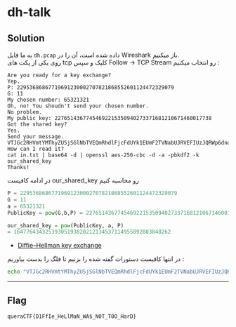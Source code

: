 # dh-talk

## Solution

به ما فایل `dh.pcap` داده شده است، آن را در Wireshark باز میکنیم.  
روی یکی از پکت های tcp کلیک و سپس Follow -> TCP Stream رو انتخاب میکنیم :

```console
Are you ready for a key exchange?
Yep.
P: 22953686867719691230002707821868552601124472329079
G: 11
My chosen number: 65321321
Oh, no! You shoudn't send your chosen number.
No problem.
My public key: 22765143677454692215350940273371681210671460017738
Got the shared key?
Yes.
Send your message.
VTJGc2RHVmtYMThyZU5jSGlNbTVEQmRhdlFjcFdUYk1EUmF2TVNabUJRVEFIUzJQRWp6dndTTHJ2MXVXUFJNSQpES2xzRHFyUGZOelVZZUxLd3l0d3lBPT0K
How can I read it?
cat in.txt | base64 -d | openssl aes-256-cbc -d -a -pbkdf2 -k our_shared_key
Thanks!
```

در ادامه کافیست our_shared_key رو محاسبه کنیم
```python
P = 22953686867719691230002707821868552601124472329079
G = 11
a = 65321321
PublicKey = pow(G,b,P) = 22765143677454692215350940273371681210671460017738

our_shared_key = pow(PublicKey, a, P)
= 16477643432539305193820212134537114955092883848262
```

- [Diffie–Hellman key exchange](https://en.wikipedia.org/wiki/Diffie%E2%80%93Hellman_key_exchange)

در انتها کافیست دستورات گفته شده را بزنیم تا فلگ را بدست بیاوریم :

```bash
echo "VTJGc2RHVmtYMThyZU5jSGlNbTVEQmRhdlFjcFdUYk1EUmF2TVNabUJRVEFIUzJQRWp6dndTTHJ2MXVXUFJNSQpES2xzRHFyUGZOelVZZUxLd3l0d3lBPT0K" | base64 -d | openssl aes-256-cbc -d -a -pbkdf2 -k 16477643432539305193820212134537114955092883848262
```


---

## Flag

`queraCTF{D1FfIe_HeLlMaN_WA$_N0T_T0O_HarD}`
